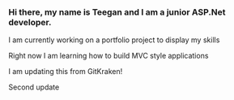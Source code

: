 ### Hi there, my name is Teegan and I am a junior ASP.Net developer.

I am currently working on a portfolio project to display my skills

Right now I am learning how to build MVC style applications

I am updating this from GitKraken!

Second update

<!--
**supersteve00/supersteve00** is a ✨ _special_ ✨ repository because its `README.md` (this file) appears on your GitHub profile.

Here are some ideas to get you started:

- 🔭 I’m currently working on ...
- 🌱 I’m currently learning ...
- 👯 I’m looking to collaborate on ...
- 🤔 I’m looking for help with ...
- 💬 Ask me about ...
- 📫 How to reach me: ...
- 😄 Pronouns: ...
- ⚡ Fun fact: ...
-->
